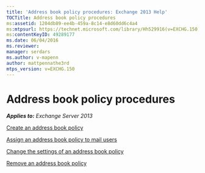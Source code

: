 ```yaml
---
title: 'Address book policy procedures: Exchange 2013 Help'
TOCTitle: Address book policy procedures
ms:assetid: 1204db89-ee4b-459a-8c14-e8d60dd6c4a4
ms:mtpsurl: https://technet.microsoft.com/library/Hh529916(v=EXCHG.150)
ms:contentKeyID: 49289177
ms.date: 06/04/2016
ms.reviewer: 
manager: serdars
ms.author: v-mapenn
author: mattpennathe3rd
mtps_version: v=EXCHG.150
---
```


# Address book policy procedures

_**Applies to:** Exchange Server 2013_

[Create an address book policy](https://docs.microsoft.com/exchange/address-books/address-book-policies/create-an-address-book-policy)

[Assign an address book policy to mail users](https://docs.microsoft.com/exchange/address-books/address-book-policies/assign-an-address-book-policy-to-mail-users)

[Change the settings of an address book policy](https://docs.microsoft.com/exchange/address-books/address-book-policies/change-the-settings-of-an-address-book-policy)

[Remove an address book policy](https://docs.microsoft.com/exchange/address-books/address-book-policies/remove-an-address-book-policy)
